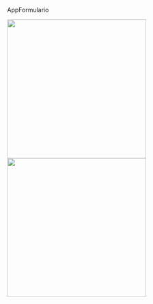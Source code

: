 AppFormulario



<p float="left">
  <img src="https://i.ibb.co/kyf4Lv9/Screenshot-1604103707.png" width="325">
  <img src="https://i.ibb.co/6JVMS2c/Screenshot-1604103501.png" width="325">
</p>
